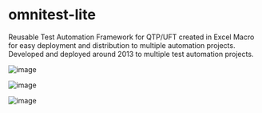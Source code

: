 # omnitest-lite
Reusable Test Automation Framework for QTP/UFT created in Excel Macro for easy deployment and distribution to multiple automation projects.
Developed and deployed around 2013 to multiple test automation projects.

![image](https://user-images.githubusercontent.com/65001113/128199363-d2aa1347-9cf6-4b02-aae5-7c283c7c7d68.png)

![image](https://user-images.githubusercontent.com/65001113/128199469-9058896a-ef45-4090-a417-db2c3fe0f094.png)


![image](https://user-images.githubusercontent.com/65001113/128199033-866ccac3-7fcc-4477-a662-c4a6cd88bec7.png)


